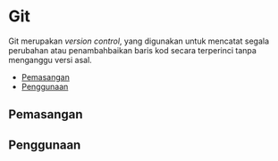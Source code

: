 # Git
Git merupakan *version control*, yang digunakan untuk mencatat segala perubahan atau penambahbaikan baris kod secara terperinci tanpa menganggu versi asal.

- [Pemasangan](#pemasangan)
- [Penggunaan](#penggunaan)

## Pemasangan



## Penggunaan
